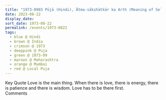 ```yaml
---
title: "1973-0903 Pūjā (Hindi), Ātma-sākṣhātkār ka Arth (Meaning of Self-realization), Mumbai, Maharashtra, India"
date: 2023-08-22
display_date: 
sort_date: 1973-08-22
permalink: /events/1973-0822
tags:
  - blue @ Hindi
  - brown @ India
  - crimson @ 1973
  - deeppink @ Puja
  - green @ 1973-09
  - maroon @ Maharashtra
  - orange @ Mumbai
  - red @ Local Puja
---
```


<wave-list>
  <list-title color="green" width="75">Key Quote</list-title>
  <list-item color="BlanchedAlmond"  width="200">Love is the main thing. When there is love, there is energy, there is patience and there is wisdom. Love has to be there first.</list-item>
  <list-item color="Lavender"></list-item>
  <list-item color="BlanchedAlmond"></list-item>
</wave-list>

<br>

<wave-list>
  <list-title color="green" width="75">Comments</list-title>
  <list-item color="BlanchedAlmond"  width="200"></list-item>
  <list-item color="Lavender"></list-item>
  <list-item color="BlanchedAlmond"></list-item>
</wave-list>